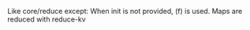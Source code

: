 Like core/reduce except:
     When init is not provided, (f) is used.
     Maps are reduced with reduce-kv